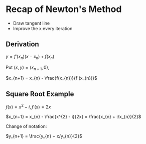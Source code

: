 # Recap of Newton's Method

* Draw tangent line
* Improve the x every iteration

## Derivation

$y = f'(x_{n})(x - x_{n}) + f(x_{n})$

Put $(x, y) = (x_{n+1}, 0)$,

$x_{n+1} = x_{n} - \frac{f(x_{n})}{f'(x_{n})}$

## Square Root Example

$f(x) = x^{2} - i, f'(x) = 2x$

$x_{n+1} = x_{n} - \frac{x^{2} - i}{2x} = \frac{x_{n} + i/x_{n}}{2}$

Change of notation:

$y_{n+1} = \frac{y_{n} + x/y_{n}}{2}$
